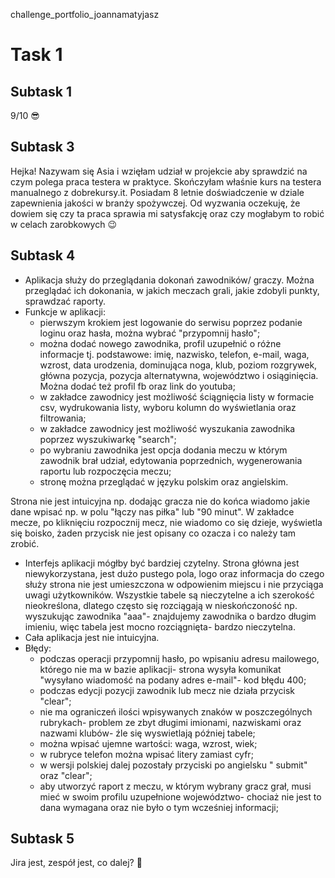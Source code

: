  challenge_portfolio_joannamatyjasz 
# Task 1
## Subtask 1
9/10 :sunglasses: 
## Subtask 3
Hejka! Nazywam się Asia i wzięłam udział w projekcie aby sprawdzić na czym polega praca testera w praktyce. Skończyłam właśnie kurs na testera manualnego z dobrekursy.it. Posiadam 8 letnie doświadczenie w dziale zapewnienia jakości w branży spożywczej. Od wyzwania oczekuję, że dowiem się czy ta praca sprawia mi satysfakcję oraz czy mogłabym to robić w celach zarobkowych :wink:
## Subtask 4
* Aplikacja służy do przeglądania dokonań zawodników/ graczy. Można przeglądać ich dokonania, w jakich meczach grali, jakie zdobyli punkty, sprawdzać raporty. 
* Funkcje w aplikacji:
  *  pierwszym krokiem jest logowanie do serwisu poprzez podanie loginu oraz hasła, można wybrać "przypomnij hasło";
  * można dodać nowego zawodnika, profil uzupełnić o różne informacje tj. podstawowe: imię, nazwisko, telefon, e-mail, waga, wzrost, data urodzenia, dominująca noga, klub, poziom rozgrywek, główna pozycja, pozycja alternatywna, województwo i osiąginięcia. Można dodać też profil fb oraz link do youtuba;
  * w zakładce zawodnicy jest możliwość ściągnięcia listy w formacie csv, wydrukowania listy, wyboru kolumn do wyświetlania oraz filtrowania;
  * w zakładce zawodnicy jest możliwość wyszukania zawodnika poprzez wyszukiwarkę "search";
  * po wybraniu zawodnika jest opcja dodania meczu w którym zawodnik brał udział, edytowania poprzednich, wygenerowania raportu lub rozpoczęcia meczu;
  * stronę można przeglądać w języku polskim oraz angielskim.
  
 Strona nie jest intuicyjna np. dodając gracza nie do końca wiadomo jakie dane wpisać np. w polu "łączy nas piłka" lub "90 minut". W zakładce mecze, po kliknięciu rozpocznij mecz, nie wiadomo co się dzieje, wyświetla się boisko, żaden przycisk nie jest opisany co ozacza i co należy tam zrobić.
 * Interfejs aplikacji mógłby być bardziej czytelny. Strona główna jest niewykorzystana, jest dużo pustego pola, logo oraz informacja do czego służy strona nie jest umieszczona w odpowienim miejscu i nie przyciąga uwagi użytkowników. Wszystkie tabele są nieczytelne a ich szerokość nieokreślona, dlatego często się rozciągają w nieskończoność np. wyszukując zawodnika "aaa"- znajdujemy zawodnika o bardzo długim imieniu, więc tabela jest mocno rozciągnięta- bardzo nieczytelna.
 * Cała aplikacja jest nie intuicyjna.
 * Błędy:
   * podczas operacji przypomnij hasło, po wpisaniu adresu mailowego, którego nie ma w bazie aplikacji- strona wysyła komunikat "wysyłano wiadomość na podany adres e-mail"- kod błędu 400;
   * podczas edycji pozycji zawodnik lub mecz nie działa przycisk "clear";
   * nie ma ograniczeń ilości wpisywanych znaków w poszczególnych rubrykach- problem ze zbyt długimi imionami, nazwiskami oraz nazwami klubów- źle się wyswietlają później tabele;
   * można wpisać ujemne wartości: waga, wzrost, wiek;
   * w rubryce telefon można wpisać litery zamiast cyfr;
   * w wersji polskiej dalej pozostały przyciski po angielsku " submit" oraz "clear";
   * aby utworzyć raport z meczu, w którym wybrany gracz grał, musi mieć w swoim profilu uzupełnione województwo- chociaż nie jest to dana wymagana oraz nie było o tym wcześniej informacji;
   
## Subtask 5 
Jira jest, zespół jest, co dalej? :information_desk_person:

